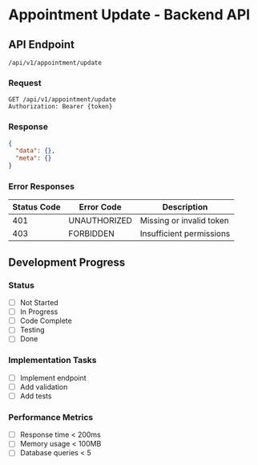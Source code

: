 # Appointment Update - Backend API

## API Endpoint

`/api/v1/appointment/update`

### Request

```http
GET /api/v1/appointment/update
Authorization: Bearer {token}
```

### Response

```json
{
  "data": {},
  "meta": {}
}
```

### Error Responses

| Status Code | Error Code   | Description              |
| ----------- | ------------ | ------------------------ |
| 401         | UNAUTHORIZED | Missing or invalid token |
| 403         | FORBIDDEN    | Insufficient permissions |

## Development Progress

### Status

- [ ] Not Started
- [ ] In Progress
- [ ] Code Complete
- [ ] Testing
- [ ] Done

### Implementation Tasks

- [ ] Implement endpoint
- [ ] Add validation
- [ ] Add tests

### Performance Metrics

- [ ] Response time < 200ms
- [ ] Memory usage < 100MB
- [ ] Database queries < 5
